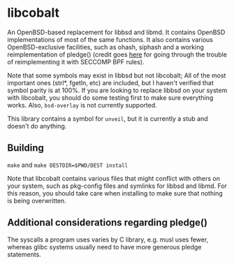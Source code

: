 # libcobalt

An OpenBSD-based replacement for libbsd and libmd. It contains OpenBSD implementations of most of the same functions. It also contains various OpenBSD-exclusive facilities, such as ohash, siphash and a working reimplementation of pledge() (credit goes [here](https://github.com/jart/pledge) for going through the trouble of reimplementing it with SECCOMP BPF rules).

Note that some symbols may exist in libbsd but not libcobalt; All of the most important ones (strl\*, fgetln, etc) are included, but I haven't verified that symbol parity is at 100%. If you are looking to replace libbsd on your system with libcobalt, you should do some testing first to make sure everything works. Also, `bsd-overlay` is not currently supported.

This library contains a symbol for `unveil`, but it is currently a stub and doesn't do anything.

## Building
`make` and `make DESTDIR=$PWD/DEST install`

Note that libcobalt contains various files that might conflict with others on your system, such as pkg-config files and symlinks for libbsd and libmd. For this reason, you should take care when installing to make sure that nothing is being overwritten.

## Additional considerations regarding pledge()
The syscalls a program uses varies by C library, e.g. musl uses fewer, whereas glibc systems usually need to have more generous pledge statements.
